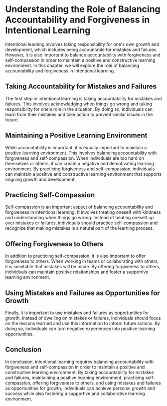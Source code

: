 Understanding the Role of Balancing Accountability and Forgiveness in Intentional Learning
===============================================================================================================================================

Intentional learning involves taking responsibility for one's own growth and development, which includes being accountable for mistakes and failures. However, it is also important to balance accountability with forgiveness and self-compassion in order to maintain a positive and constructive learning environment. In this chapter, we will explore the role of balancing accountability and forgiveness in intentional learning.

Taking Accountability for Mistakes and Failures
-----------------------------------------------

The first step in intentional learning is taking accountability for mistakes and failures. This involves acknowledging when things go wrong and taking responsibility for one's role in the situation. By doing so, individuals can learn from their mistakes and take action to prevent similar issues in the future.

Maintaining a Positive Learning Environment
-------------------------------------------

While accountability is important, it is equally important to maintain a positive learning environment. This involves balancing accountability with forgiveness and self-compassion. When individuals are too hard on themselves or others, it can create a negative and demotivating learning environment. By practicing forgiveness and self-compassion, individuals can maintain a positive and constructive learning environment that supports ongoing growth and development.

Practicing Self-Compassion
--------------------------

Self-compassion is an important aspect of balancing accountability and forgiveness in intentional learning. It involves treating oneself with kindness and understanding when things go wrong. Instead of beating oneself up over mistakes or failures, individuals should practice self-compassion and recognize that making mistakes is a natural part of the learning process.

Offering Forgiveness to Others
------------------------------

In addition to practicing self-compassion, it is also important to offer forgiveness to others. When working in teams or collaborating with others, it is inevitable that mistakes will be made. By offering forgiveness to others, individuals can maintain positive relationships and foster a supportive learning environment.

Using Mistakes and Failures as Opportunities for Growth
-------------------------------------------------------

Finally, it is important to use mistakes and failures as opportunities for growth. Instead of dwelling on mistakes or failures, individuals should focus on the lessons learned and use this information to inform future actions. By doing so, individuals can turn negative experiences into positive learning opportunities.

Conclusion
----------

In conclusion, intentional learning requires balancing accountability with forgiveness and self-compassion in order to maintain a positive and constructive learning environment. By taking accountability for mistakes and failures, maintaining a positive learning environment, practicing self-compassion, offering forgiveness to others, and using mistakes and failures as opportunities for growth, individuals can achieve personal growth and success while also fostering a supportive and collaborative learning environment.
